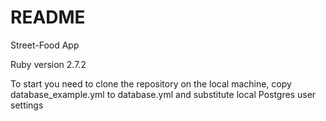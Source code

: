 # README

Street-Food App

Ruby version 2.7.2

To start you need to clone the repository on the local machine,
copy database_example.yml to database.yml and substitute local Postgres user settings

